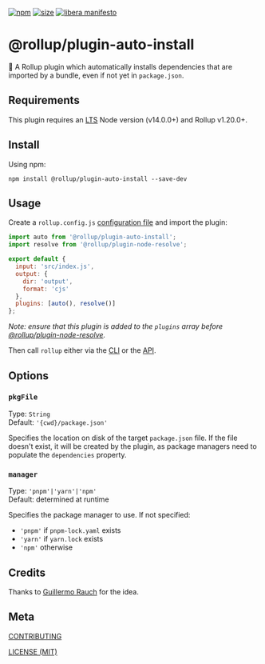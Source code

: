 [npm]: https://img.shields.io/npm/v/@rollup/plugin-auto-install
[npm-url]: https://www.npmjs.com/package/@rollup/plugin-auto-install
[size]: https://packagephobia.now.sh/badge?p=@rollup/plugin-auto-install
[size-url]: https://packagephobia.now.sh/result?p=@rollup/plugin-auto-install

[![npm][npm]][npm-url]
[![size][size]][size-url]
[![libera manifesto](https://img.shields.io/badge/libera-manifesto-lightgrey.svg)](https://liberamanifesto.com)

# @rollup/plugin-auto-install

🍣 A Rollup plugin which automatically installs dependencies that are imported by a bundle, even if not yet in `package.json`.

## Requirements

This plugin requires an [LTS](https://github.com/nodejs/Release) Node version (v14.0.0+) and Rollup v1.20.0+.

## Install

Using npm:

```console
npm install @rollup/plugin-auto-install --save-dev
```

## Usage

Create a `rollup.config.js` [configuration file](https://www.rollupjs.org/guide/en/#configuration-files) and import the plugin:

```js
import auto from '@rollup/plugin-auto-install';
import resolve from '@rollup/plugin-node-resolve';

export default {
  input: 'src/index.js',
  output: {
    dir: 'output',
    format: 'cjs'
  },
  plugins: [auto(), resolve()]
};
```

_Note: ensure that this plugin is added to the `plugins` array *before* [@rollup/plugin-node-resolve](https://github.com/rollup/plugins/tree/master/packages/node-resolve)._

Then call `rollup` either via the [CLI](https://www.rollupjs.org/guide/en/#command-line-reference) or the [API](https://www.rollupjs.org/guide/en/#javascript-api).

## Options

### `pkgFile`

Type: `String`<br>
Default: `'{cwd}/package.json'`

Specifies the location on disk of the target `package.json` file. If the file doesn't exist, it will be created by the plugin, as package managers need to populate the `dependencies` property.

### `manager`

Type: `'pnpm'|'yarn'|'npm'`<br>
Default: determined at runtime

Specifies the package manager to use. If not specified:

- `'pnpm'` if `pnpm-lock.yaml` exists
- `'yarn'` if `yarn.lock` exists
- `'npm'` otherwise

## Credits

Thanks to [Guillermo Rauch](https://twitter.com/rauchg) for the idea.

## Meta

[CONTRIBUTING](/.github/CONTRIBUTING.md)

[LICENSE (MIT)](/LICENSE)
